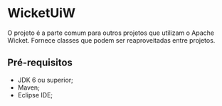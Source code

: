 WicketUiW
=========

O projeto é a parte comum para outros projetos que utilizam o Apache Wicket. Fornece classes que podem ser reaproveitadas entre projetos.

Pré-requisitos
-------
* JDK 6 ou superior;
* Maven;
* Eclipse IDE;
